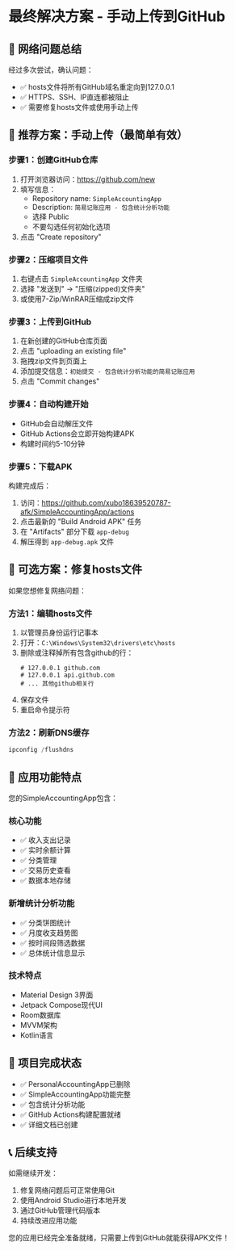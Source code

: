 # 最终解决方案 - 手动上传到GitHub

## 🚨 网络问题总结
经过多次尝试，确认问题：
- ✅ hosts文件将所有GitHub域名重定向到127.0.0.1
- ✅ HTTPS、SSH、IP直连都被阻止
- ✅ 需要修复hosts文件或使用手动上传

## 🎯 推荐方案：手动上传（最简单有效）

### 步骤1：创建GitHub仓库
1. 打开浏览器访问：https://github.com/new
2. 填写信息：
   - Repository name: `SimpleAccountingApp`
   - Description: `简易记账应用 - 包含统计分析功能`
   - 选择 Public
   - 不要勾选任何初始化选项
3. 点击 "Create repository"

### 步骤2：压缩项目文件
1. 右键点击 `SimpleAccountingApp` 文件夹
2. 选择 "发送到" → "压缩(zipped)文件夹"
3. 或使用7-Zip/WinRAR压缩成zip文件

### 步骤3：上传到GitHub
1. 在新创建的GitHub仓库页面
2. 点击 "uploading an existing file"
3. 拖拽zip文件到页面上
4. 添加提交信息：`初始提交 - 包含统计分析功能的简易记账应用`
5. 点击 "Commit changes"

### 步骤4：自动构建开始
- GitHub会自动解压文件
- GitHub Actions会立即开始构建APK
- 构建时间约5-10分钟

### 步骤5：下载APK
构建完成后：
1. 访问：https://github.com/xubo18639520787-afk/SimpleAccountingApp/actions
2. 点击最新的 "Build Android APK" 任务
3. 在 "Artifacts" 部分下载 `app-debug`
4. 解压得到 `app-debug.apk` 文件

## 🔧 可选方案：修复hosts文件

如果您想修复网络问题：

### 方法1：编辑hosts文件
1. 以管理员身份运行记事本
2. 打开：`C:\Windows\System32\drivers\etc\hosts`
3. 删除或注释掉所有包含github的行：
   ```
   # 127.0.0.1 github.com
   # 127.0.0.1 api.github.com
   # ... 其他github相关行
   ```
4. 保存文件
5. 重启命令提示符

### 方法2：刷新DNS缓存
```powershell
ipconfig /flushdns
```

## 📱 应用功能特点

您的SimpleAccountingApp包含：

### 核心功能
- ✅ 收入支出记录
- ✅ 实时余额计算
- ✅ 分类管理
- ✅ 交易历史查看
- ✅ 数据本地存储

### 新增统计分析功能
- ✅ 分类饼图统计
- ✅ 月度收支趋势图
- ✅ 按时间段筛选数据
- ✅ 总体统计信息显示

### 技术特点
- Material Design 3界面
- Jetpack Compose现代UI
- Room数据库
- MVVM架构
- Kotlin语言

## 🎉 项目完成状态

- ✅ PersonalAccountingApp已删除
- ✅ SimpleAccountingApp功能完整
- ✅ 包含统计分析功能
- ✅ GitHub Actions构建配置就绪
- ✅ 详细文档已创建

## 📞 后续支持

如需继续开发：
1. 修复网络问题后可正常使用Git
2. 使用Android Studio进行本地开发
3. 通过GitHub管理代码版本
4. 持续改进应用功能

您的应用已经完全准备就绪，只需要上传到GitHub就能获得APK文件！
